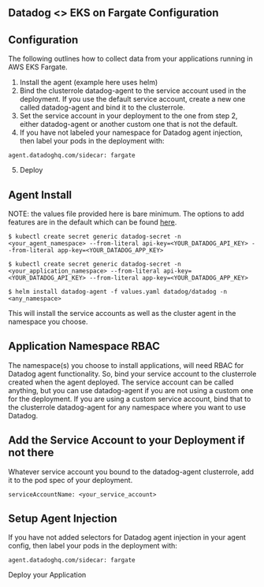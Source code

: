 Datadog <> EKS on Fargate Configuration  
---

Configuration  
--

The following outlines how to collect data from your applications running in AWS EKS Fargate.

1) Install the agent (example here uses helm)  
2) Bind the clusterrole datadog-agent to the service account used in the deployment. If you use 
the default service account, create a new one called datadog-agent and bind it to the clusterrole.  
3) Set the service account in your deployment to the one from step 2, either datadog-agent or another 
custom one that is not the default.  
4) If you have not labeled your namespace for Datadog agent injection, then label your pods in the 
deployment with:  
  
```  
agent.datadoghq.com/sidecar: fargate  
```  
5) Deploy

Agent Install  
--  
NOTE: the values file provided here is bare minimum.  The options to add features are in the default
which can be found [here](https://github.com/DataDog/helm-charts/blob/main/charts/datadog/values.yaml).  
  
```  
$ kubectl create secret generic datadog-secret -n <your_agent_namespace> --from-literal api-key=<YOUR_DATADOG_API_KEY> --from-literal app-key=<YOUR_DATADOG_APP_KEY>  
  
$ kubectl create secret generic datadog-secret -n <your_application_namespace> --from-literal api-key=<YOUR_DATADOG_API_KEY> --from-literal app-key=<YOUR_DATADOG_APP_KEY>  
  
$ helm install datadog-agent -f values.yaml datadog/datadog -n <any_namespace>  
```  
  
This will install the service accounts as well as the cluster agent in the namespace you choose.  

Application Namespace RBAC  
---
The namespace(s) you choose to install applications, will need RBAC for Datadog agent functionality. So, bind your service account to the clusterrole created when the agent deployed.  The service account can be called anything, but you can use datadog-agent if you are not using a custom one for the deployment. If you are using a custom service account, bind that to the clusterrole datadog-agent for any namespace where you want to use Datadog.  
  
Add the Service Account to your Deployment if not there
---
Whatever service account you bound to the datadog-agent clusterrole, add it to the pod spec of your deployment.  
  
```  
serviceAccountName: <your_service_account>  
```    
  
Setup Agent Injection
---
If you have not added selectors for Datadog agent injection in your agent config, then label your pods in the 
deployment with:  
  
```  
agent.datadoghq.com/sidecar: fargate  
```  
  
Deploy your Application  